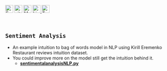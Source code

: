 <p aligne = "center">
<a href="https://kuta-ndze.github.io/" target="_blank" rel="noopener noreferrer"><img alt="Eample Portfolio URL" src="https://img.shields.io/badge/Portfolio-%23000000.svg?style=for-the-badge&logo=firefox&logoColor=#FF7139" height="25"></a> 
<a href="https://github.com/kuta-ndze"><img alt="github URL" src="https://img.shields.io/badge/github-%23121011.svg?style=for-the-badge&logo=github&logoColor=white" height="25"></a>
<a href="mailto:kutaceldrick880@gmail.com"><img alt="Mailto" src="https://img.shields.io/badge/Email-D14836?style=for-the-badge&logo=gmail&logoColor=white" height="25"></a>
<a href="https://www.linkedin.com/in/kuta-n-celdrick-b808ba169/" target="_blank" rel="noopener noreferrer"><img alt="Linkedin URL" src="https://img.shields.io/badge/linkedin-%230077B5.svg?style=for-the-badge&logo=linkedin&logoColor=white" height="25">
<a href="https://twitter.com/kutandze" target="_blank" rel="noopener noreferrer"><img alt="Twitter URL" src="https://img.shields.io/badge/Twitter-%231DA1F2.svg?style=for-the-badge&logo=Twitter&logoColor=white" height="25"></a></p><br>

## `Sentiment Analysis`

- An example intuition to bag of words model in NLP using Kirill Eremenko Restaurant reviews intuition dataset.
- You could improve more on the model still get the intuition behind it.
  - [**sentimentalanalysisNLP.py**](https://github.com/kuta-ndze/NLP-bag-of-words/blob/main/SentimentanalysisNLP.py)
